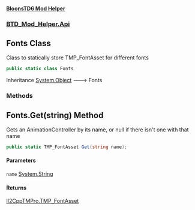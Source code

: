 #### [BloonsTD6 Mod Helper](README.md 'README')
### [BTD_Mod_Helper.Api](README.md#BTD_Mod_Helper.Api 'BTD_Mod_Helper.Api')

## Fonts Class

Class to statically store TMP_FontAsset for different fonts

```csharp
public static class Fonts
```

Inheritance [System.Object](https://docs.microsoft.com/en-us/dotnet/api/System.Object 'System.Object') &#129106; Fonts
### Methods

<a name='BTD_Mod_Helper.Api.Fonts.Get(string)'></a>

## Fonts.Get(string) Method

Gets an AnimationController by its name, or null if there isn't one with that name

```csharp
public static TMP_FontAsset Get(string name);
```
#### Parameters

<a name='BTD_Mod_Helper.Api.Fonts.Get(string).name'></a>

`name` [System.String](https://docs.microsoft.com/en-us/dotnet/api/System.String 'System.String')

#### Returns
[Il2CppTMPro.TMP_FontAsset](https://docs.microsoft.com/en-us/dotnet/api/Il2CppTMPro.TMP_FontAsset 'Il2CppTMPro.TMP_FontAsset')